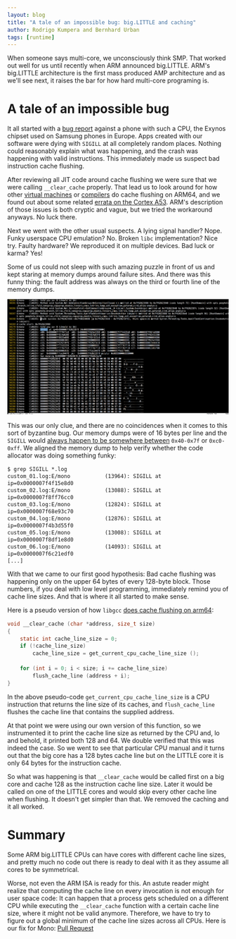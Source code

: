 ```yaml
---
layout: blog
title: "A tale of an impossible bug: big.LITTLE and caching"
author: Rodrigo Kumpera and Bernhard Urban
tags: [runtime]
---
```

When someone says multi-core, we unconsciously think SMP. That worked out well for us until recently when ARM announced big.LITTLE.
ARM's big.LITTLE architecture is the first mass produced AMP architecture and as we'll see next, it raises the bar for how hard multi-core programing is.

# A tale of an impossible bug

It all started with a [bug report](https://bugzilla.xamarin.com/show_bug.cgi?id=39859) against a phone with such a CPU, the Exynos chipset used on Samsung phones in Europe.
Apps created with our software were dying with `SIGILL` at all completely random places.
Nothing could reasonably explain what was happening, and the crash was happening with valid instructions. This immediately made us suspect bad
instruction cache flushing.

After reviewing all JIT code around cache flushing we were sure that we were calling `__clear_cache` properly. That lead us to look around
for how other
[virtual machines](https://github.com/v8/v8/blob/fec99c689b8587b863df4a5c4793c601772ef663/src/arm64/cpu-arm64.cc#L40)
or
[compilers](https://github.com/llvm-mirror/compiler-rt/blob/ff75f2a0260b1940436a483413091c5770427c04/lib/builtins/clear_cache.c#L146)
do cache flushing on ARM64, and we found out about some related
[errata on the Cortex A53](https://silver.arm.com/download/Unspecified/BX500-DA-10400-r0p0-08rel0/Cortex_A53_MPCore_Software_Developers_Errata_Notice_v18.pdf). ARM's description of those issues
is both cryptic and vague, but we tried the workaround anyways. No luck there.

Next we went with the other usual suspects. A lying signal handler? Nope. Funky userspace CPU emulation? No.
Broken `libc` implementation? Nice try. Faulty hardware? We reproduced it on multiple devices. Bad luck or karma? Yes!

Some of us could not sleep with such amazing puzzle in front of us and kept staring at
memory dumps around failure sites. And there was this funny thing: the fault address was always on the third or fourth line of the memory dumps.

[![hexdump](/images/2016-09-10-arm64-icache_hexdump.png)](/images/2016-09-10-arm64-icache_hexdump.png)

This was our only clue, and there are no coincidences when it comes to this sort of byzantine bug. Our memory dumps were of 16 bytes per line
and the `SIGILL` would [always happen to be somewhere between](https://gist.github.com/lewurm/97dff0a56929b56a0fc5ab49af06fd06) `0x40-0x7f` or `0xc0-0xff`.
We aligned the memory dump to help verify whether the code allocator was doing something funky:

```
$ grep SIGILL *.log
custom_01.log:E/mono           (13964): SIGILL at ip=0x0000007f4f15e8d0
custom_02.log:E/mono           (13088): SIGILL at ip=0x0000007f8ff76cc0
custom_03.log:E/mono           (12824): SIGILL at ip=0x0000007f68e93c70
custom_04.log:E/mono           (12876): SIGILL at ip=0x0000007f4b3d55f0
custom_05.log:E/mono           (13008): SIGILL at ip=0x0000007f8df1e8d0
custom_06.log:E/mono           (14093): SIGILL at ip=0x0000007f6c21edf0
[...]
```

With that we came to our first good hypothesis: Bad cache flushing was happening only on the upper 64 bytes of every 128-byte block.
Those numbers, if you deal with low level programming, immediately remind you of cache line sizes. And that is where it all started to make
sense.

Here is a pseudo version of how `libgcc` [does cache flushing on arm64](https://android.googlesource.com/toolchain/gcc/+/master/gcc-4.9/libgcc/config/aarch64/sync-cache.c#54):

```c
void __clear_cache (char *address, size_t size)
{
	static int cache_line_size = 0;
	if (!cache_line_size)
		cache_line_size = get_current_cpu_cache_line_size ();

	for (int i = 0; i < size; i += cache_line_size)
		flush_cache_line (address + i);
}
```

In the above pseudo-code `get_current_cpu_cache_line_size` is a CPU instruction that returns the line size of its caches, and `flush_cache_line`
flushes the cache line that contains the supplied address.

At that point we were using our own version of this function, so we instrumented it to print the cache line size as returned by the CPU and, lo and behold,
it printed both 128 and 64. We double verified that this was indeed the case. So we went to see that particular CPU manual and it turns out that the big core has
a 128 bytes cache line but on the LITTLE core it is only 64 bytes for the instruction cache.

So what was happening is that `__clear_cache` would be called first on a big core and cache 128 as the instruction cache line size. Later it would be called on one
of the LITTLE cores and would skip every other cache line when flushing. It doesn't get simpler than that. We removed the caching and it all worked.

# Summary

Some ARM big.LITTLE CPUs can have cores with different cache line sizes, and pretty much no code out there is ready to deal with it as they
assume all cores to be symmetrical.

Worse, not even the ARM ISA is ready for this. An astute reader might realize that computing the cache line on every invocation
is not enough for user space code:
It can happen that a process gets scheduled on a different CPU while executing
the `__clear_cache` function with a certain cache line size, where it might not
be valid anymore.
Therefore, we have to try to figure out a global minimum of the cache line sizes across all CPUs.
Here is our fix for Mono: [Pull Request](https://github.com/mono/mono/pull/3549)


